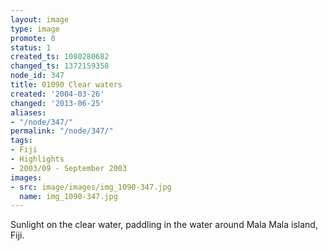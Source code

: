 ```yaml
---
layout: image
type: image
promote: 0
status: 1
created_ts: 1080280682
changed_ts: 1372159358
node_id: 347
title: 01090 Clear waters
created: '2004-03-26'
changed: '2013-06-25'
aliases:
- "/node/347/"
permalink: "/node/347/"
tags:
- Fiji
- Highlights
- 2003/09 - September 2003
images:
- src: image/images/img_1090-347.jpg
  name: img_1090-347.jpg
---
```

Sunlight on the clear water, paddling in the water around Mala Mala island, Fiji.
